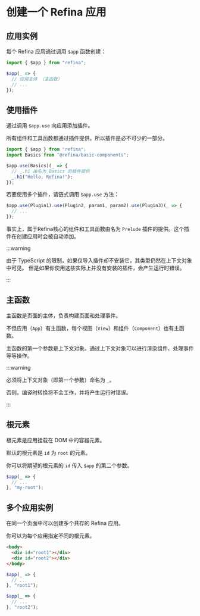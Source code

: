 # 创建一个 Refina 应用

## ​应用实例

每个 Refina 应用通过调用 `$app` 函数创建：

```ts
import { $app } from "refina";

$app(_ => {
  // 应用主体 （主函数）
  // ...
});
```

## 使用插件

通过调用 `$app.use` 向应用添加插件。

所有组件和工具函数都通过插件提供。所以插件是必不可少的一部分。

```ts
import { $app } from "refina";
import Basics from "@refina/basic-components";

$app.use(Basics)(_ => {
  // _.h1 由名为 Basics 的插件提供
  _.h1("Hello, Refina!");
});
```

若要使用多个插件，请链式调用 `$app.use` 方法：

```ts
$app.use(Plugin1).use(Plugin2, param1, param2).use(Plugin3)(_ => {
  // ...
});
```

事实上，属于Refina核心的组件和工具函数由名为 `Prelude` 插件的提供。这个插件在创建应用时会被自动添加。

:::warning

由于 TypeScript 的限制，如果仅导入插件却不安装它，其类型仍然在上下文对象中可见。 但是如果你使用这些实际上并没有安装的插件，会产生运行时错误。

:::

## 主函数

主函数是页面的主体，负责构建页面和处理事件。

不但应用（`App`）有主函数，每个视图（`View`）和组件（`Component`）也有主函数。

主函数的第一个参数是上下文对象。通过上下文对象可以进行渲染组件、处理事件等等操作。

:::warning

必须将上下文对象（即第一个参数）命名为 `_`。

否则，编译时转换将不会工作，并将产生运行时错误。

:::

## 根元素

根元素是应用挂载在 DOM 中的容器元素。

默认的根元素是 `id` 为 `root` 的元素。

你可以将期望的根元素的 `id` 传入 `$app` 的第二个参数。

```ts
$app(_ => {
  // ...
}, "my-root");
```

## 多个应用实例

在同一个页面中可以创建多个共存的 Refina 应用。

你可以为每个应用指定不同的根元素。

```html
<body>
  <div id="root1"></div>
  <div id="root2"></div>
</body>
```

```ts
$app(_ => {
  // ...
}, "root1");

$app(_ => {
  // ...
}, "root2");
```
